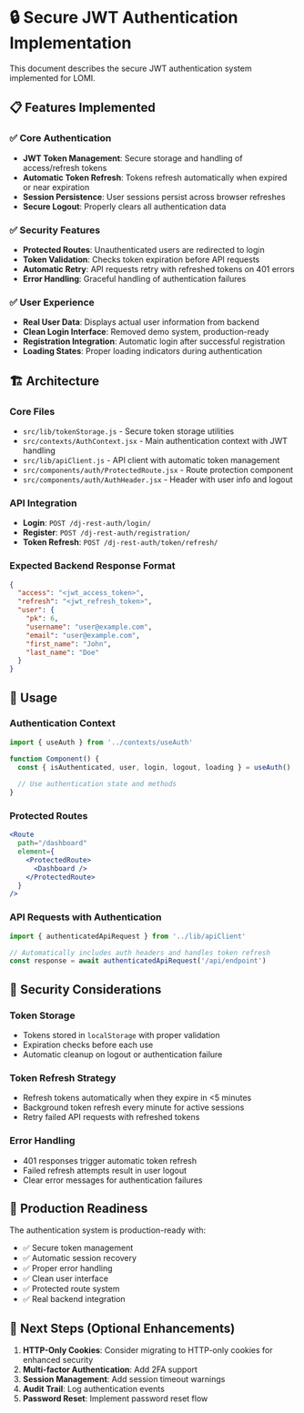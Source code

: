 # 🔒 Secure JWT Authentication Implementation

This document describes the secure JWT authentication system implemented for LOMI.

## 📋 Features Implemented

### ✅ Core Authentication
- **JWT Token Management**: Secure storage and handling of access/refresh tokens
- **Automatic Token Refresh**: Tokens refresh automatically when expired or near expiration
- **Session Persistence**: User sessions persist across browser refreshes
- **Secure Logout**: Properly clears all authentication data

### ✅ Security Features
- **Protected Routes**: Unauthenticated users are redirected to login
- **Token Validation**: Checks token expiration before API requests
- **Automatic Retry**: API requests retry with refreshed tokens on 401 errors
- **Error Handling**: Graceful handling of authentication failures

### ✅ User Experience
- **Real User Data**: Displays actual user information from backend
- **Clean Login Interface**: Removed demo system, production-ready
- **Registration Integration**: Automatic login after successful registration
- **Loading States**: Proper loading indicators during authentication

## 🏗️ Architecture

### Core Files
- `src/lib/tokenStorage.js` - Secure token storage utilities
- `src/contexts/AuthContext.jsx` - Main authentication context with JWT handling
- `src/lib/apiClient.js` - API client with automatic token management
- `src/components/auth/ProtectedRoute.jsx` - Route protection component
- `src/components/auth/AuthHeader.jsx` - Header with user info and logout

### API Integration
- **Login**: `POST /dj-rest-auth/login/`
- **Register**: `POST /dj-rest-auth/registration/`
- **Token Refresh**: `POST /dj-rest-auth/token/refresh/`

### Expected Backend Response Format
```json
{
  "access": "<jwt_access_token>",
  "refresh": "<jwt_refresh_token>",
  "user": {
    "pk": 6,
    "username": "user@example.com",
    "email": "user@example.com",
    "first_name": "John",
    "last_name": "Doe"
  }
}
```

## 🔧 Usage

### Authentication Context
```jsx
import { useAuth } from '../contexts/useAuth'

function Component() {
  const { isAuthenticated, user, login, logout, loading } = useAuth()
  
  // Use authentication state and methods
}
```

### Protected Routes
```jsx
<Route
  path="/dashboard"
  element={
    <ProtectedRoute>
      <Dashboard />
    </ProtectedRoute>
  }
/>
```

### API Requests with Authentication
```jsx
import { authenticatedApiRequest } from '../lib/apiClient'

// Automatically includes auth headers and handles token refresh
const response = await authenticatedApiRequest('/api/endpoint')
```

## 🔐 Security Considerations

### Token Storage
- Tokens stored in `localStorage` with proper validation
- Expiration checks before each use
- Automatic cleanup on logout or authentication failure

### Token Refresh Strategy
- Refresh tokens automatically when they expire in <5 minutes
- Background token refresh every minute for active sessions
- Retry failed API requests with refreshed tokens

### Error Handling
- 401 responses trigger automatic token refresh
- Failed refresh attempts result in user logout
- Clear error messages for authentication failures

## 🚀 Production Readiness

The authentication system is production-ready with:
- ✅ Secure token management
- ✅ Automatic session recovery
- ✅ Proper error handling
- ✅ Clean user interface
- ✅ Protected route system
- ✅ Real backend integration

## 🎯 Next Steps (Optional Enhancements)

1. **HTTP-Only Cookies**: Consider migrating to HTTP-only cookies for enhanced security
2. **Multi-factor Authentication**: Add 2FA support
3. **Session Management**: Add session timeout warnings
4. **Audit Trail**: Log authentication events
5. **Password Reset**: Implement password reset flow